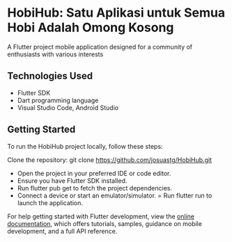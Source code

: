 # HobiHub: Satu Aplikasi untuk Semua Hobi Adalah Omong Kosong

A Flutter project mobile application designed for a community of enthusiasts with various interests

## Technologies Used
- Flutter SDK
- Dart programming language
- Visual Studio Code, Android Studio

## Getting Started
To run the HobiHub project locally, follow these steps:

Clone the repository: git clone https://github.com/josuastg/HobiHub.git
- Open the project in your preferred IDE or code editor.
- Ensure you have Flutter SDK installed.
- Run flutter pub get to fetch the project dependencies.
- Connect a device or start an emulator/simulator.
= Run flutter run to launch the application.

For help getting started with Flutter development, view the
[online documentation](https://docs.flutter.dev/), which offers tutorials,
samples, guidance on mobile development, and a full API reference.
